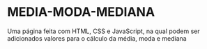 # MEDIA-MODA-MEDIANA
Uma página feita com HTML, CSS e JavaScript, na qual podem ser adicionados valores para o cálculo da média, moda e mediana
